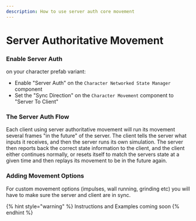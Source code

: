 ```yaml
---
description: How to use server auth core movement
---
```


# Server Authoritative Movement

### Enable Server Auth

on your character prefab variant:

* Enable "Server Auth" on the `Character Networked State Manager` component
* Set the "Sync Direction" on the `Character Movement` component to "Server To Client"

### The Server Auth Flow

Each client using server authoritative movement will run its movement several frames "in the future" of the server. The client tells the server what inputs it receives, and then the server runs its own simulation. The server then reports back the correct state information to the client, and the client either continues normally, or resets itself to match the servers state at a given time and then replays its movement to be in the future again.&#x20;

### Adding Movement Options

For custom movement options (impulses, wall running, grinding etc) you will have to make sure the server and client are in sync.&#x20;

{% hint style="warning" %}
Instructions and Examples coming soon
{% endhint %}

